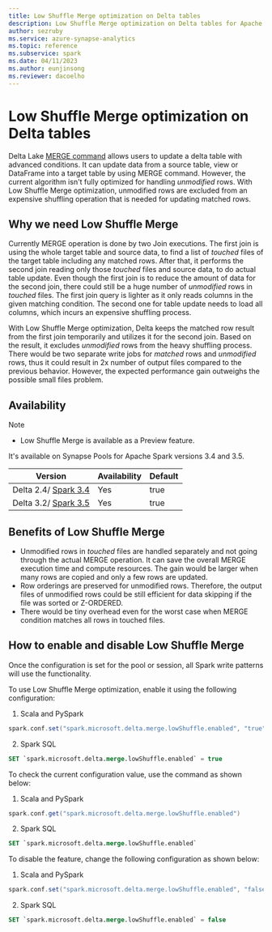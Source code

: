 ```yaml
---
title: Low Shuffle Merge optimization on Delta tables
description: Low Shuffle Merge optimization on Delta tables for Apache Spark
author: sezruby
ms.service: azure-synapse-analytics
ms.topic: reference
ms.subservice: spark
ms.date: 04/11/2023
ms.author: eunjinsong
ms.reviewer: dacoelho
---
```


# Low Shuffle Merge optimization on Delta tables

Delta Lake [MERGE command](https://docs.delta.io/latest/delta-update.html#upsert-into-a-table-using-merge) allows users to update a delta table with advanced conditions. It can update data from a source table, view or DataFrame into a target table by using MERGE command. However, the current algorithm isn't fully optimized for handling *unmodified* rows. With Low Shuffle Merge optimization, unmodified rows are excluded from an expensive shuffling operation that is needed for updating matched rows.

## Why we need Low Shuffle Merge

Currently MERGE operation is done by two Join executions. The first join is using the whole target table and source data, to find a list of *touched* files of the target table including any matched rows. After that, it performs the second join reading only those *touched* files and source data, to do actual table update. Even though the first join is to reduce the amount of data for the second join, there could still be a huge number of *unmodified* rows in *touched* files. The first join query is lighter as it only reads columns in the given matching condition. The second one for table update needs to load all columns, which incurs an expensive shuffling process.

With Low Shuffle Merge optimization, Delta keeps the matched row result from the first join temporarily and utilizes it for the second join. Based on the result, it excludes *unmodified* rows from the heavy shuffling process. There would be two separate write jobs for *matched* rows and *unmodified* rows, thus it could result in 2x number of output files compared to the previous behavior. However, the expected performance gain outweighs the possible small files problem.

## Availability

> [!NOTE]
> - Low Shuffle Merge is available as a Preview feature. 

It's available on Synapse Pools for Apache Spark versions 3.4 and 3.5.

|Version| Availability | Default |
|--|--|--|
| Delta 2.4/ [Spark 3.4](./apache-spark-34-runtime.md) | Yes | true |
| Delta 3.2/ [Spark 3.5](./apache-spark-35-runtime.md) | Yes | true |

## Benefits of Low Shuffle Merge

* Unmodified rows in *touched* files are handled separately and not going through the actual MERGE operation. It can save the overall MERGE execution time and compute resources. The gain would be larger when many rows are copied and only a few rows are updated.
* Row orderings are preserved for unmodified rows. Therefore, the output files of unmodified rows could be still efficient for data skipping if the file was sorted or Z-ORDERED.
* There would be tiny overhead even for the worst case when MERGE condition matches all rows in touched files.


## How to enable and disable Low Shuffle Merge

Once the configuration is set for the pool or session, all Spark write patterns will use the functionality.

To use Low Shuffle Merge optimization, enable it using the following configuration:

1. Scala and PySpark

```scala
spark.conf.set("spark.microsoft.delta.merge.lowShuffle.enabled", "true")
```

2. Spark SQL

```SQL
SET `spark.microsoft.delta.merge.lowShuffle.enabled` = true
```

To check the current configuration value, use the command as shown below:

1. Scala and PySpark

```scala
spark.conf.get("spark.microsoft.delta.merge.lowShuffle.enabled")
```

2. Spark SQL

```SQL
SET `spark.microsoft.delta.merge.lowShuffle.enabled`
```

To disable the feature, change the following configuration as shown below:

1. Scala and PySpark

```scala
spark.conf.set("spark.microsoft.delta.merge.lowShuffle.enabled", "false")
```

2. Spark SQL

```SQL
SET `spark.microsoft.delta.merge.lowShuffle.enabled` = false
```
